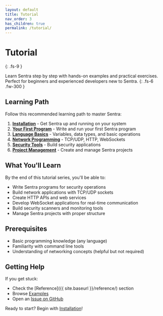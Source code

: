 ```yaml
---
layout: default
title: Tutorial
nav_order: 3
has_children: true
permalink: /tutorial/
---
```


# Tutorial
{: .fs-9 }

Learn Sentra step by step with hands-on examples and practical exercises. Perfect for beginners and experienced developers new to Sentra.
{: .fs-6 .fw-300 }

## Learning Path

Follow this recommended learning path to master Sentra:

1. **[Installation](installation/)** - Get Sentra up and running on your system
2. **[Your First Program](first-program/)** - Write and run your first Sentra program  
3. **[Language Basics](language-basics/)** - Variables, data types, and basic operations
4. **[Network Programming](network-programming/)** - TCP/UDP, HTTP, WebSockets
5. **[Security Tools](security-tools/)** - Build security applications
6. **[Project Management](project-management/)** - Create and manage Sentra projects

## What You'll Learn

By the end of this tutorial series, you'll be able to:

- Write Sentra programs for security operations
- Build network applications with TCP/UDP sockets
- Create HTTP APIs and web services
- Develop WebSocket applications for real-time communication
- Build security scanners and monitoring tools
- Manage Sentra projects with proper structure

## Prerequisites

- Basic programming knowledge (any language)
- Familiarity with command line tools
- Understanding of networking concepts (helpful but not required)

## Getting Help

If you get stuck:
- Check the [Reference]({{ site.baseurl }}/reference/) section
- Browse [Examples](https://github.com/sentra-language/sentra/tree/main/examples)
- Open an [Issue on GitHub](https://github.com/sentra-language/sentra/issues)

Ready to start? Begin with [Installation](installation/)!